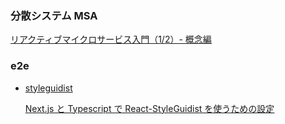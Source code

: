 
### 分散システム MSA
[ リアクティブマイクロサービス入門（1/2）- 概念編 ]( https://qiita.com/crossroad0201/items/7c8892c459ecef39ccef )

### e2e
- [ styleguidist ]( https://github.com/styleguidist/react-styleguidist )
  
  [ Next.js と Typescript で React-StyleGuidist を使うための設定 ]( https://qiita.com/chocomintkusoyaro/items/3f5a597c05966bdfa3ed )


